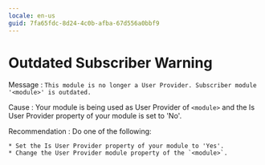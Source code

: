 ```yaml
---
locale: en-us
guid: 7fa65fdc-8d24-4c0b-afba-67d556a0bbf9
---
```


# Outdated Subscriber Warning

Message
:   `This module is no longer a User Provider. Subscriber module '<module>' is outdated.`

Cause
:   Your module is being used as User Provider of `<module>` and the Is User Provider property of your module is set to 'No'.

Recommendation
:   Do one of the following:

    * Set the Is User Provider property of your module to 'Yes'.
    * Change the User Provider module property of the `<module>`.
